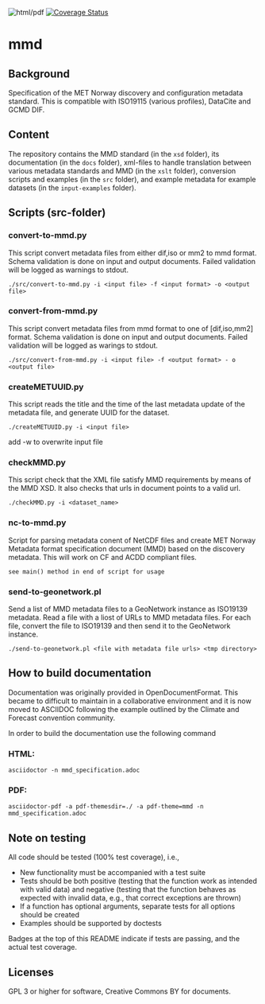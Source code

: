 ![html/pdf](https://github.com/mortenwh/mmd/workflows/html/pdf/badge.svg) [![Coverage Status](https://coveralls.io/repos/github/mortenwh/mmd/badge.svg?branch=HEAD)](https://coveralls.io/github/mortenwh/mmd?branch=HEAD)

# mmd

## Background
Specification of the MET Norway discovery and configuration metadata
standard. This is compatible with ISO19115 (various profiles), DataCite
and GCMD DIF. 

## Content

The repository contains the MMD standard (in the `xsd` folder), its
documentation (in the `docs` folder), xml-files to handle translation
between various metadata standards and MMD (in the `xslt` folder),
conversion scripts and examples (in the `src` folder), and example
metadata for example datasets (in the `input-examples` folder).

## Scripts (src-folder)

### convert-to-mmd.py
This script convert metadata files from either dif,iso or mm2 to mmd format.
Schema validation is done on input and output documents. Failed validation will
be logged as warnings to stdout.

```
./src/convert-to-mmd.py -i <input file> -f <input format> -o <output file>
```

### convert-from-mmd.py
This script convert metadata files from mmd format to one of [dif,iso,mm2] format.
Schema validation is done on input and output documents. Failed validation
will be logged as warings to stdout.

```
./src/convert-from-mmd.py -i <input file> -f <output format> - o <output file>
```

### createMETUUID.py
This script reads the title and the time of the last metadata update of the
metadata file, and generate UUID for the dataset.

```
./createMETUUID.py -i <input file>
```

add -w to overwrite input file


### checkMMD.py
This script check that the XML file satisfy MMD requirements by means
of the MMD XSD. It also checks that urls in document points to a valid url.

```
./checkMMD.py -i <dataset_name>
```

### nc-to-mmd.py
Script for parsing metadata conent of NetCDF files and create MET Norway Metadata
format specification document (MMD) based on the discovery metadata.
This will work on CF and ACDD compliant files.

```
see main() method in end of script for usage
```

### send-to-geonetwork.pl
Send a list of MMD metadata files to a GeoNetwork instance as ISO19139 metadata.
Read a file with a liost of URLs to MMD metadata files. For each file, convert
the file to ISO19139 and then send it to the GeoNetwork instance.

```
./send-to-geonetwork.pl <file with metadata file urls> <tmp directory>
```

## How to build documentation
Documentation was originally provided in OpenDocumentFormat. This became
to difficult to maintain in a collaborative environment and it is now
moved to ASCIIDOC following the example outlined by the Climate and
Forecast convention community.

In order to build the documentation use the following command

### HTML:
```
asciidoctor -n mmd_specification.adoc
```

### PDF:
```
asciidoctor-pdf -a pdf-themesdir=./ -a pdf-theme=mmd -n mmd_specification.adoc
```    

## Note on testing

All code should be tested (100% test coverage), i.e.,

- New functionality must be accompanied with a test suite
- Tests should be both positive (testing that the function work as intended with valid data) and negative (testing that the function behaves as expected with invalid data, e.g., that correct exceptions are thrown)
- If a function has optional arguments, separate tests for all options should be created
- Examples should be supported by doctests

Badges at the top of this README indicate if tests are passing, and the actual test coverage.

## Licenses
GPL 3 or higher for software, Creative Commons BY for documents.
